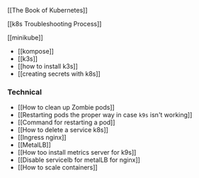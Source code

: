 [[The Book of Kubernetes]]

[[k8s Troubleshooting Process]]

[[minikube]]

- [[kompose]]
- [[k3s]]
- [[how to install k3s]]
- [[creating secrets with k8s]]


### Technical 

- [[How to clean up Zombie pods]]
- [[Restarting pods the proper way in case `k9s` isn't working]]
- [[Command for restarting a pod]]
- [[How to delete a service k8s]]
- [[Ingress nginx]]
- [[MetalLB]]
- [[How too install  metrics  server for k9s]]
- [[Disable servicelb for metalLB for nginx]] 
- [[How to scale containers]]